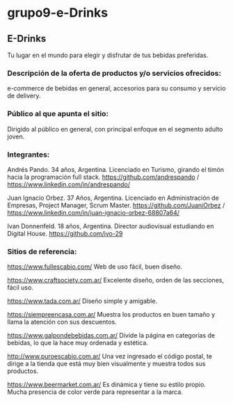 # grupo9-e-Drinks

## E-Drinks
Tu lugar en el mundo para elegir y disfrutar de tus bebidas preferidas.

### Descripción de la oferta de productos y/o servicios ofrecidos:
e-commerce de bebidas en general, accesorios para su consumo y servicio de delivery.

### Público al que apunta el sitio:
Dirigido al público en general, con principal enfoque en el segmento adulto joven.

### Integrantes:
Andrés Pando. 34 años, Argentina. Licenciado en Turismo, girando el timón hacia la programación full stack. 
https://github.com/andrespando / https://www.linkedin.com/in/andrespando/

Juan Ignacio Orbez. 37 Años, Argentina. Licenciado en Administración de Empresas, Project Manager, Scrum Master.
https://github.com/JuaniOrbez / https://www.linkedin.com/in/juan-ignacio-orbez-68807a64/

Ivan Donnenfeld. 18 años, Argentina. Director audiovisual estudiando en Digital House.
https://github.com/ivo-29

### Sitios de referencia:
https://www.fullescabio.com/ Web de uso fácil, buen diseño.

https://www.craftsociety.com.ar/ Excelente diseño, orden de las secciones, fácil uso.

https://www.tada.com.ar/ Diseño simple y amigable.

https://siempreencasa.com.ar/ Muestra los productos en buen tamaño y llama la atención con sus descuentos.

https://www.galpondebebidas.com.ar/ Divide la página en categorías de bebidas, lo que la hace muy ordenada y estética.

http://www.puroescabio.com.ar/ Una vez ingresado el código postal, te dirige a la tienda que está muy bien visualmente y muestra todos sus productos.

https://www.beermarket.com.ar/ Es dinámica y tiene su estilo propio. Mucha presencia de color verde para representar a la marca.
